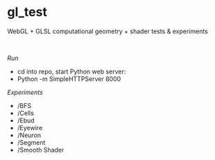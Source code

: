 # gl_test
WebGL + GLSL computational geometry + shader tests & experiments

<br>

_Run_

- cd into repo, start Python web server:
- Python -m SimpleHTTPServer 8000

_Experiments_
- /BFS
- /Cells
- /Ebud
- /Eyewire
- /Neuron
- /Segment
- /Smooth Shader
